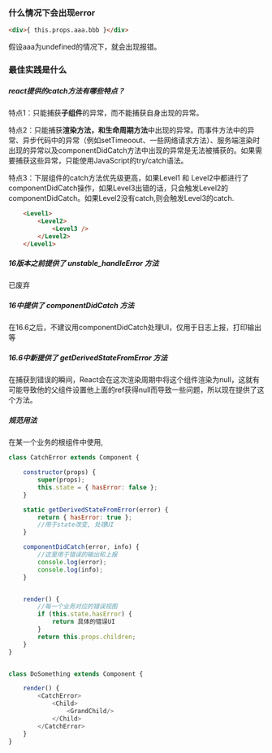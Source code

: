 ### 什么情况下会出现error
```html
<div>{ this.props.aaa.bbb }</div>

```
假设aaa为undefined的情况下，就会出现报错。


### 最佳实践是什么

##### react提供的catch方法有哪些特点？

特点1：只能捕获**子组件**的异常，而不能捕获自身出现的异常。

特点2：只能捕获**渲染方法，和生命周期方法**中出现的异常。而事件方法中的异常、异步代码中的异常（例如setTimeoout、一些网络请求方法）、服务端渲染时出现的异常以及componentDidCatch方法中出现的异常是无法被捕获的。如果需要捕获这些异常，只能使用JavaScript的try/catch语法。

特点3：下层组件的catch方法优先级更高，如果Level1 和 Level2中都进行了componentDidCatch操作，如果Level3出错的话，只会触发Level2的componentDidCatch。如果Level2没有catch,则会触发Level3的catch.
```html
    <Level1>
        <Level2>
            <Level3 />
        </Level2>
    </Level1>

```

##### 16版本之前提供了 unstable_handleError 方法
已废弃

##### 16中提供了 componentDidCatch 方法
在16.6之后，不建议用componentDidCatch处理UI，仅用于日志上报，打印输出等

##### 16.6中新提供了 getDerivedStateFromError 方法
在捕获到错误的瞬间，React会在这次渲染周期中将这个组件渲染为null，这就有可能导致他的父组件设置他上面的ref获得null而导致一些问题，所以现在提供了这个方法。

##### 规范用法
在某一个业务的根组件中使用,

```js
class CatchError extends Component {

    constructor(props) {
        super(props);
        this.state = { hasError: false };
    }

    static getDerivedStateFromError(error) {
        return { hasError: true };
        //用于state改变, 处理UI
    }

    componentDidCatch(error, info) {
        //这里用于错误的输出和上报
        console.log(error);
        console.log(info);
    }


    render() {
        //每一个业务对应的错误视图
        if (this.state.hasError) {
            return 具体的错误UI
        }
        return this.props.children;
    }
}


class DoSomething extends Component {

    render() {
        <CatchError>
            <Child>
                <GrandChild/>
            </Child>
        </CatchError>
    }
}

```